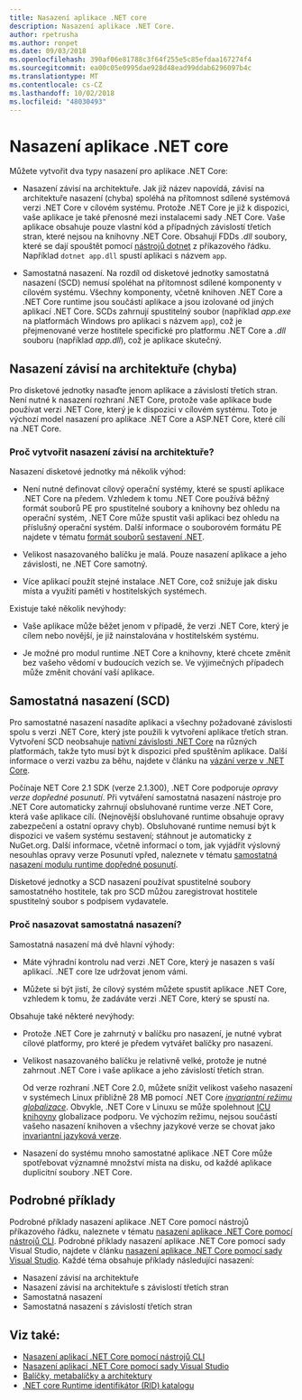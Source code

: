 ```yaml
---
title: Nasazení aplikace .NET core
description: Nasazení aplikace .NET Core.
author: rpetrusha
ms.author: ronpet
ms.date: 09/03/2018
ms.openlocfilehash: 390af06e81788c3f64f255e5c85efdaa167274f4
ms.sourcegitcommit: ea00c05e0995dae928d48ead99ddab6296097b4c
ms.translationtype: MT
ms.contentlocale: cs-CZ
ms.lasthandoff: 10/02/2018
ms.locfileid: "48030493"
---
```

# <a name="net-core-application-deployment"></a>Nasazení aplikace .NET core

Můžete vytvořit dva typy nasazení pro aplikace .NET Core:

- Nasazení závisí na architektuře. Jak již název napovídá, závisí na architektuře nasazení (chyba) spoléhá na přítomnost sdílené systémová verzi .NET Core v cílovém systému. Protože .NET Core je již k dispozici, vaše aplikace je také přenosné mezi instalacemi sady .NET Core. Vaše aplikace obsahuje pouze vlastní kód a případných závislostí třetích stran, které nejsou na knihovny .NET Core. Obsahují FDDs *.dll* soubory, které se dají spouštět pomocí [nástrojů dotnet](../tools/dotnet.md) z příkazového řádku. Například `dotnet app.dll` spustí aplikaci s názvem `app`.

- Samostatná nasazení. Na rozdíl od disketové jednotky samostatná nasazení (SCD) nemusí spoléhat na přítomnost sdílené komponenty v cílovém systému. Všechny komponenty, včetně knihoven .NET Core a .NET Core runtime jsou součástí aplikace a jsou izolované od jiných aplikací .NET Core. SCDs zahrnují spustitelný soubor (například *app.exe* na platformách Windows pro aplikaci s názvem `app`), což je přejmenované verze hostitele specifické pro platformu .NET Core a *.dll* souboru (například *app.dll*), což je aplikace skutečný.

## <a name="framework-dependent-deployments-fdd"></a>Nasazení závisí na architektuře (chyba)

Pro disketové jednotky nasaďte jenom aplikace a závislostí třetích stran. Není nutné k nasazení rozhraní .NET Core, protože vaše aplikace bude používat verzi .NET Core, který je k dispozici v cílovém systému. Toto je výchozí model nasazení pro aplikace .NET Core a ASP.NET Core, které cílí na .NET Core.

### <a name="why-create-a-framework-dependent-deployment"></a>Proč vytvořit nasazení závisí na architektuře?

Nasazení disketové jednotky má několik výhod:

- Není nutné definovat cílový operační systémy, které se spustí aplikace .NET Core na předem. Vzhledem k tomu .NET Core používá běžný formát souborů PE pro spustitelné soubory a knihovny bez ohledu na operační systém, .NET Core může spustit vaši aplikaci bez ohledu na příslušný operační systém. Další informace o souborovém formátu PE najdete v tématu [formát souborů sestavení .NET](../../standard/assembly-format.md).

- Velikost nasazovaného balíčku je malá. Pouze nasazení aplikace a jeho závislosti, ne .NET Core samotný.

- Více aplikací použít stejné instalace .NET Core, což snižuje jak disku místa a využití paměti v hostitelských systémech.

Existuje také několik nevýhody:

- Vaše aplikace může běžet jenom v případě, že verzi .NET Core, který je cílem nebo novější, je již nainstalována v hostitelském systému.

- Je možné pro modul runtime .NET Core a knihovny, které chcete změnit bez vašeho vědomí v budoucích vezích se. Ve výjimečných případech může změnit chování vaší aplikace.

## <a name="self-contained-deployments-scd"></a>Samostatná nasazení (SCD)

Pro samostatné nasazení nasadíte aplikaci a všechny požadované závislosti spolu s verzi .NET Core, který jste použili k vytvoření aplikace třetích stran. Vytvoření SCD neobsahuje [nativní závislosti .NET Core](https://github.com/dotnet/core/blob/master/Documentation/prereqs.md) na různých platformách, takže tyto musí být k dispozici před spuštěním aplikace. Další informace o verzi vazbu za běhu, najdete v článku na [vázání verze v .NET Core](../versions/selection.md).

Počínaje NET Core 2.1 SDK (verze 2.1.300), .NET Core podporuje *opravy verze dopředné posunutí*. Při vytváření samostatná nasazení nástroje pro .NET Core automaticky zahrnují obsluhované runtime verze .NET Core, která vaše aplikace cílí. (Nejnovější obsluhované runtime obsahuje opravy zabezpečení a ostatní opravy chyb). Obsluhované runtime nemusí být k dispozici ve vašem systému sestavení; stáhnout je automaticky z NuGet.org. Další informace, včetně informací o tom, jak vyjádřit výslovný nesouhlas opravy verze Posunutí vpřed, naleznete v tématu [samostatná nasazení modulu runtime dopředné posunutí](runtime-patch-selection.md).

Disketové jednotky a SCD nasazení používat spustitelné soubory samostatného hostitele, tak pro SCD můžou zaregistrovat hostitele spustitelný soubor s podpisem vydavatele.

### <a name="why-deploy-a-self-contained-deployment"></a>Proč nasazovat samostatná nasazení?

Samostatná nasazení má dvě hlavní výhody:

- Máte výhradní kontrolu nad verzi .NET Core, který je nasazen s vaší aplikací. .NET core lze udržovat jenom vámi.

- Můžete si být jistí, že cílový systém můžete spustit aplikace .NET Core, vzhledem k tomu, že zadáváte verzi .NET Core, který se spustí na.

Obsahuje také některé nevýhody:

- Protože .NET Core je zahrnutý v balíčku pro nasazení, je nutné vybrat cílové platformy, pro které je předem vytvářet balíčky pro nasazení.

- Velikost nasazovaného balíčku je relativně velké, protože je nutné zahrnout .NET Core i vaše aplikace a jeho závislostí třetích stran.

  Od verze rozhraní .NET Core 2.0, můžete snížit velikost vašeho nasazení v systémech Linux přibližně 28 MB pomocí .NET Core [ *invariantní režimu globalizace*](https://github.com/dotnet/corefx/blob/master/Documentation/architecture/globalization-invariant-mode.md). Obvykle, .NET Core v Linuxu se může spolehnout [ICU knihovny](https://github.com/dotnet/docs/issues/http%22//icu-project.org) globalizace podporu. Ve výchozím režimu, nejsou součástí vašeho nasazení knihoven a všechny jazykové verze se chovat jako [invariantní jazyková verze](xref:System.Globalization.CultureInfo.InvariantCulture?displayProperty=nameWithType).

- Nasazení do systému mnoho samostatné aplikace .NET Core může spotřebovat významné množství místa na disku, od každé aplikace duplicitní soubory .NET Core.

## <a name="step-by-step-examples"></a>Podrobné příklady

Podrobné příklady nasazení aplikace .NET Core pomocí nástrojů příkazového řádku, naleznete v tématu [nasazení aplikace .NET Core pomocí nástrojů CLI](deploy-with-cli.md). Podrobné příklady nasazení aplikace .NET Core pomocí sady Visual Studio, najdete v článku [nasazení aplikace .NET Core pomocí sady Visual Studio](deploy-with-vs.md). Každé téma obsahuje příklady následující nasazení:

- Nasazení závisí na architektuře
- Nasazení závisí na architektuře s závislostí třetích stran
- Samostatná nasazení
- Samostatná nasazení s závislostí třetích stran

## <a name="see-also"></a>Viz také:

* [Nasazení aplikací .NET Core pomocí nástrojů CLI](deploy-with-cli.md)
* [Nasazení aplikací .NET Core pomocí sady Visual Studio](deploy-with-vs.md)
* [Balíčky, metabalíčky a architektury](../packages.md)
* [.NET core Runtime identifikátor (RID) katalogu](../rid-catalog.md)

